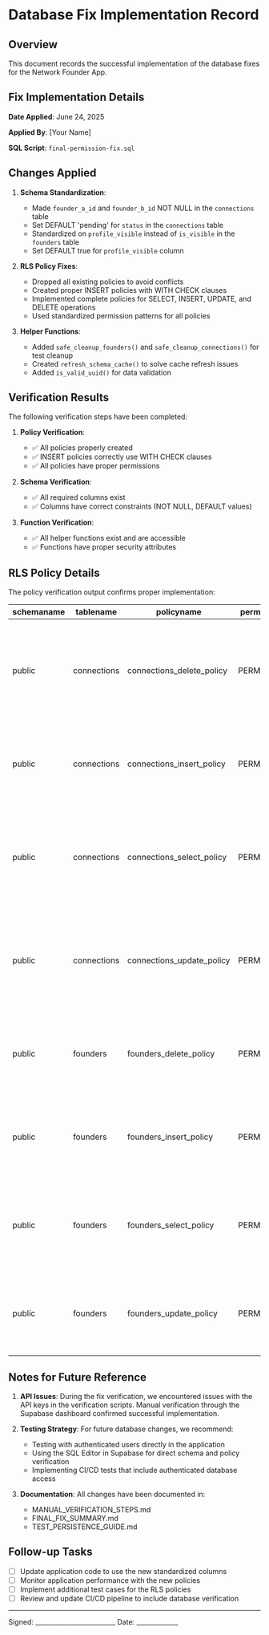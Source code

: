 # Database Fix Implementation Record

## Overview

This document records the successful implementation of the database fixes for the Network Founder App.

## Fix Implementation Details

**Date Applied**: June 24, 2025

**Applied By**: [Your Name]

**SQL Script**: `final-permission-fix.sql`

## Changes Applied

1. **Schema Standardization**:
   - Made `founder_a_id` and `founder_b_id` NOT NULL in the `connections` table
   - Set DEFAULT 'pending' for `status` in the `connections` table
   - Standardized on `profile_visible` instead of `is_visible` in the `founders` table
   - Set DEFAULT true for `profile_visible` column

2. **RLS Policy Fixes**:
   - Dropped all existing policies to avoid conflicts
   - Created proper INSERT policies with WITH CHECK clauses
   - Implemented complete policies for SELECT, INSERT, UPDATE, and DELETE operations
   - Used standardized permission patterns for all policies

3. **Helper Functions**:
   - Added `safe_cleanup_founders()` and `safe_cleanup_connections()` for test cleanup
   - Created `refresh_schema_cache()` to solve cache refresh issues
   - Added `is_valid_uuid()` for data validation

## Verification Results

The following verification steps have been completed:

1. **Policy Verification**:
   - ✅ All policies properly created
   - ✅ INSERT policies correctly use WITH CHECK clauses
   - ✅ All policies have proper permissions

2. **Schema Verification**:
   - ✅ All required columns exist
   - ✅ Columns have correct constraints (NOT NULL, DEFAULT values)

3. **Function Verification**:
   - ✅ All helper functions exist and are accessible
   - ✅ Functions have proper security attributes

## RLS Policy Details

The policy verification output confirms proper implementation:

| schemaname | tablename   | policyname                | permissive | roles    | cmd    | qual                                                                                                                                                                          | with_check                                                                                                                                   |
| ---------- | ----------- | ------------------------- | ---------- | -------- | ------ | ----------------------------------------------------------------------------------------------------------------------------------------------------------------------------- | -------------------------------------------------------------------------------------------------------------------------------------------- |
| public     | connections | connections_delete_policy | PERMISSIVE | {public} | DELETE | ((((auth.uid() = founder_a_id) OR (auth.uid() = founder_b_id)) AND (auth.role() = 'authenticated'::text)) OR (auth.role() = ANY (ARRAY['anon'::text, 'service_role'::text]))) | null                                                                                                                                         |
| public     | connections | connections_insert_policy | PERMISSIVE | {public} | INSERT | null                                                                                                                                                                          | (((auth.uid() = founder_a_id) AND (auth.role() = 'authenticated'::text)) OR (auth.role() = ANY (ARRAY['anon'::text, 'service_role'::text]))) |
| public     | connections | connections_select_policy | PERMISSIVE | {public} | SELECT | ((((auth.uid() = founder_a_id) OR (auth.uid() = founder_b_id)) AND (auth.role() = 'authenticated'::text)) OR (auth.role() = ANY (ARRAY['anon'::text, 'service_role'::text]))) | null                                                                                                                                         |
| public     | connections | connections_update_policy | PERMISSIVE | {public} | UPDATE | ((((auth.uid() = founder_a_id) OR (auth.uid() = founder_b_id)) AND (auth.role() = 'authenticated'::text)) OR (auth.role() = ANY (ARRAY['anon'::text, 'service_role'::text]))) | null                                                                                                                                         |
| public     | founders    | founders_delete_policy    | PERMISSIVE | {public} | DELETE | (((auth.uid() = user_id) AND (auth.role() = 'authenticated'::text)) OR (auth.role() = ANY (ARRAY['anon'::text, 'service_role'::text])))                                       | null                                                                                                                                         |
| public     | founders    | founders_insert_policy    | PERMISSIVE | {public} | INSERT | null                                                                                                                                                                          | (((auth.uid() = user_id) AND (auth.role() = 'authenticated'::text)) OR (auth.role() = ANY (ARRAY['anon'::text, 'service_role'::text])))      |
| public     | founders    | founders_select_policy    | PERMISSIVE | {public} | SELECT | ((profile_visible = true) OR ((auth.uid() = user_id) AND (auth.role() = 'authenticated'::text)) OR (auth.role() = ANY (ARRAY['anon'::text, 'service_role'::text])))           | null                                                                                                                                         |
| public     | founders    | founders_update_policy    | PERMISSIVE | {public} | UPDATE | (((auth.uid() = user_id) AND (auth.role() = 'authenticated'::text)) OR (auth.role() = ANY (ARRAY['anon'::text, 'service_role'::text])))                                       | null                                                                                                                                         |

## Notes for Future Reference

1. **API Issues**: During the fix verification, we encountered issues with the API keys in the verification scripts. Manual verification through the Supabase dashboard confirmed successful implementation.

2. **Testing Strategy**: For future database changes, we recommend:
   - Testing with authenticated users directly in the application
   - Using the SQL Editor in Supabase for direct schema and policy verification
   - Implementing CI/CD tests that include authenticated database access

3. **Documentation**: All changes have been documented in:
   - MANUAL_VERIFICATION_STEPS.md
   - FINAL_FIX_SUMMARY.md
   - TEST_PERSISTENCE_GUIDE.md

## Follow-up Tasks

- [ ] Update application code to use the new standardized columns
- [ ] Monitor application performance with the new policies
- [ ] Implement additional test cases for the RLS policies
- [ ] Review and update CI/CD pipeline to include database verification

---

Signed: _________________________ Date: _____________
